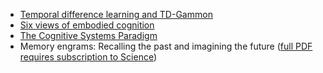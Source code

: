 * [Temporal difference learning and TD-Gammon](https://dl.acm.org/doi/10.1145/203330.203343)
* [Six views of embodied cognition](https://cogdev.sitehost.iu.edu/labwork/WilsonSixViewsofEmbodiedCog.pdf)
* [The Cognitive Systems Paradigm](http://www.cogsys.org/pdf/paper-1-2.pdf)
* Memory engrams: Recalling the past and imagining the future ([full PDF requires subscription to Science](https://science.sciencemag.org/content/367/6473/eaaw4325/tab-e-letters))
